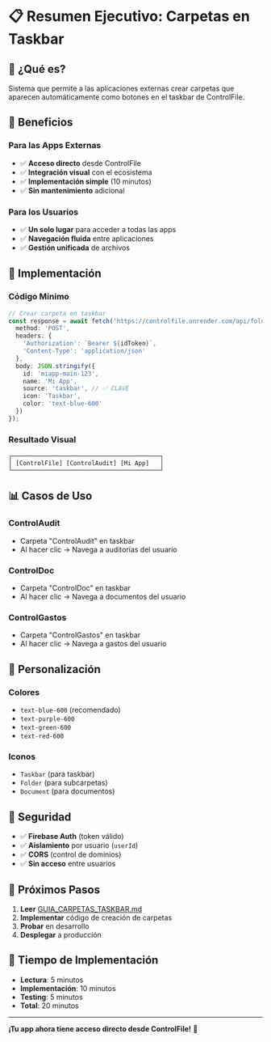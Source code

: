 # 📋 Resumen Ejecutivo: Carpetas en Taskbar

## 🎯 ¿Qué es?

Sistema que permite a las aplicaciones externas crear carpetas que aparecen automáticamente como botones en el taskbar de ControlFile.

## 🚀 Beneficios

### Para las Apps Externas
- ✅ **Acceso directo** desde ControlFile
- ✅ **Integración visual** con el ecosistema
- ✅ **Implementación simple** (10 minutos)
- ✅ **Sin mantenimiento** adicional

### Para los Usuarios
- ✅ **Un solo lugar** para acceder a todas las apps
- ✅ **Navegación fluida** entre aplicaciones
- ✅ **Gestión unificada** de archivos

## 🔧 Implementación

### Código Mínimo
```typescript
// Crear carpeta en taskbar
const response = await fetch('https://controlfile.onrender.com/api/folders/create', {
  method: 'POST',
  headers: {
    'Authorization': `Bearer ${idToken}`,
    'Content-Type': 'application/json'
  },
  body: JSON.stringify({
    id: 'miapp-main-123',
    name: 'Mi App',
    source: 'taskbar', // ✅ CLAVE
    icon: 'Taskbar',
    color: 'text-blue-600'
  })
});
```

### Resultado Visual
```
┌─────────────────────────────────────────┐
│ [ControlFile] [ControlAudit] [Mi App]   │
└─────────────────────────────────────────┘
```

## 📊 Casos de Uso

### ControlAudit
- Carpeta "ControlAudit" en taskbar
- Al hacer clic → Navega a auditorías del usuario

### ControlDoc  
- Carpeta "ControlDoc" en taskbar
- Al hacer clic → Navega a documentos del usuario

### ControlGastos
- Carpeta "ControlGastos" en taskbar
- Al hacer clic → Navega a gastos del usuario

## 🎨 Personalización

### Colores
- `text-blue-600` (recomendado)
- `text-purple-600`
- `text-green-600`
- `text-red-600`

### Iconos
- `Taskbar` (para taskbar)
- `Folder` (para subcarpetas)
- `Document` (para documentos)

## 🔐 Seguridad

- ✅ **Firebase Auth** (token válido)
- ✅ **Aislamiento** por usuario (`userId`)
- ✅ **CORS** (control de dominios)
- ✅ **Sin acceso** entre usuarios

## 📝 Próximos Pasos

1. **Leer** [GUIA_CARPETAS_TASKBAR.md](./GUIA_CARPETAS_TASKBAR.md)
2. **Implementar** código de creación de carpetas
3. **Probar** en desarrollo
4. **Desplegar** a producción

## 🎯 Tiempo de Implementación

- **Lectura**: 5 minutos
- **Implementación**: 10 minutos
- **Testing**: 5 minutos
- **Total**: 20 minutos

---

**¡Tu app ahora tiene acceso directo desde ControlFile!** 🚀
